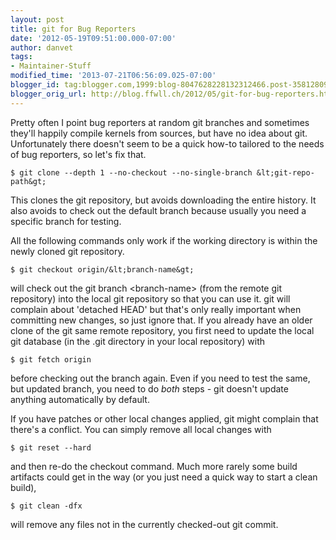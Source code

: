```yaml
---
layout: post
title: git for Bug Reporters
date: '2012-05-19T09:51:00.000-07:00'
author: danvet
tags:
- Maintainer-Stuff
modified_time: '2013-07-21T06:56:09.025-07:00'
blogger_id: tag:blogger.com,1999:blog-8047628228132312466.post-3581280925304476115
blogger_orig_url: http://blog.ffwll.ch/2012/05/git-for-bug-reporters.html
---
```


Pretty often I point bug reporters at random git branches and sometimes they'll
happily compile kernels from sources, but have no idea about git. Unfortunately
there doesn't seem to be a quick how-to tailored to the needs of bug reporters,
so let's fix that.

	$ git clone --depth 1 --no-checkout --no-single-branch &lt;git-repo-path&gt;

This clones the git repository, but avoids downloading the entire history. It
also avoids to check out the default branch because usually you need a specific
branch for testing.

All the following commands only work if the working directory is within the
newly cloned git repository.

	$ git checkout origin/&lt;branch-name&gt;

will check out the git branch &lt;branch-name&gt; (from the remote git
repository) into the local git repository so that you can use it. git will
complain about 'detached HEAD' but that's only really important when committing
new changes, so just ignore that. If you already have an older clone of the git
same remote repository, you first need to update the local git database (in the
.git directory in your local repository) with

	$ git fetch origin

before checking out the branch again. Even if you need to test the same, but
updated branch, you need to do <i>both</i> steps - git doesn't update anything
automatically by default.

If you have patches or other local changes applied, git might complain that
there's a conflict. You can simply remove all local changes with

	$ git reset --hard

and then re-do the checkout command. Much more rarely some build artifacts could
get in the way (or you just need a quick way to start a clean build),

	$ git clean -dfx

will remove any files not in the currently checked-out git commit.
